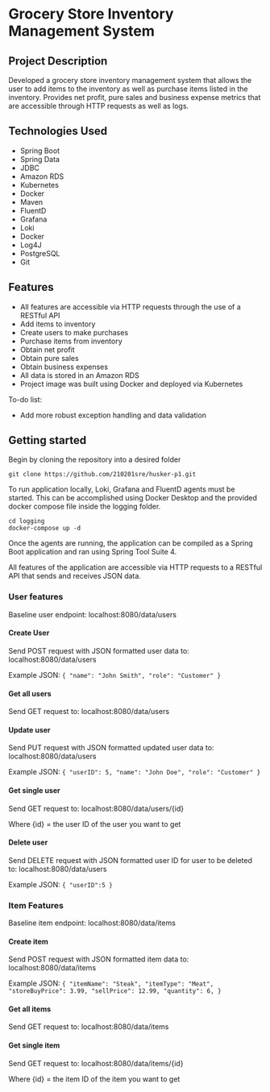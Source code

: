 # Grocery Store Inventory Management System

## Project Description

Developed a grocery store inventory management system that allows the user to add items to the inventory as well as purchase items listed in the inventory. Provides net profit, pure sales and business expense metrics that are accessible through HTTP requests as well as logs.

## Technologies Used

* Spring Boot
* Spring Data
* JDBC
* Amazon RDS
* Kubernetes
* Docker
* Maven
* FluentD
* Grafana
* Loki
* Docker
* Log4J
* PostgreSQL
* Git

## Features

* All features are accessible via HTTP requests through the use of a RESTful API
* Add items to inventory
* Create users to make purchases
* Purchase items from inventory
* Obtain net profit
* Obtain pure sales
* Obtain business expenses
* All data is stored in an Amazon RDS
* Project image was built using Docker and deployed via Kubernetes

To-do list:

* Add more robust exception handling and data validation

## Getting started

Begin by cloning the repository into a desired folder

```git clone https://github.com/210201sre/husker-p1.git```

To run application locally, Loki, Grafana and FluentD agents must be started. This can be accomplished using Docker Desktop and the provided docker compose file inside the logging folder.

```
cd logging
docker-compose up -d
```

Once the agents are running, the application can be compiled as a Spring Boot application and ran using Spring Tool Suite 4. 

All features of the application are accessible via HTTP requests to a RESTful API that sends and receives JSON data.

### User features

Baseline user endpoint: localhost:8080/data/users

#### Create User

Send POST request with JSON formatted user data to: localhost:8080/data/users

Example JSON: ```
    {
        "name": "John Smith",
        "role": "Customer"
    }
    ```

#### Get all users

Send GET request to: localhost:8080/data/users 

#### Update user

Send PUT request with JSON formatted updated user data to: localhost:8080/data/users

Example JSON: ```
    {
        "userID": 5,
        "name": "John Doe",
        "role": "Customer"
    }
    ```
#### Get single user

Send GET request to: localhost:8080/data/users/{id}

Where {id} = the user ID of the user you want to get

#### Delete user

Send DELETE request with JSON formatted user ID for user to be deleted to: localhost:8080/data/users

Example JSON: ```
    { "userID":5
    }
    ```
### Item Features

Baseline item endpoint: localhost:8080/data/items

#### Create item

Send POST request with JSON formatted item data to: localhost:8080/data/items

Example JSON: ```
    {
        "itemName": "Steak",
        "itemType": "Meat",
        "storeBuyPrice": 3.99,
        "sellPrice": 12.99,
        "quantity": 6,
    }
    ```
#### Get all items

Send GET request to: localhost:8080/data/items

#### Get single item

Send GET request to: localhost:8080/data/items/{id}

Where {id} = the item ID of the item you want to get


